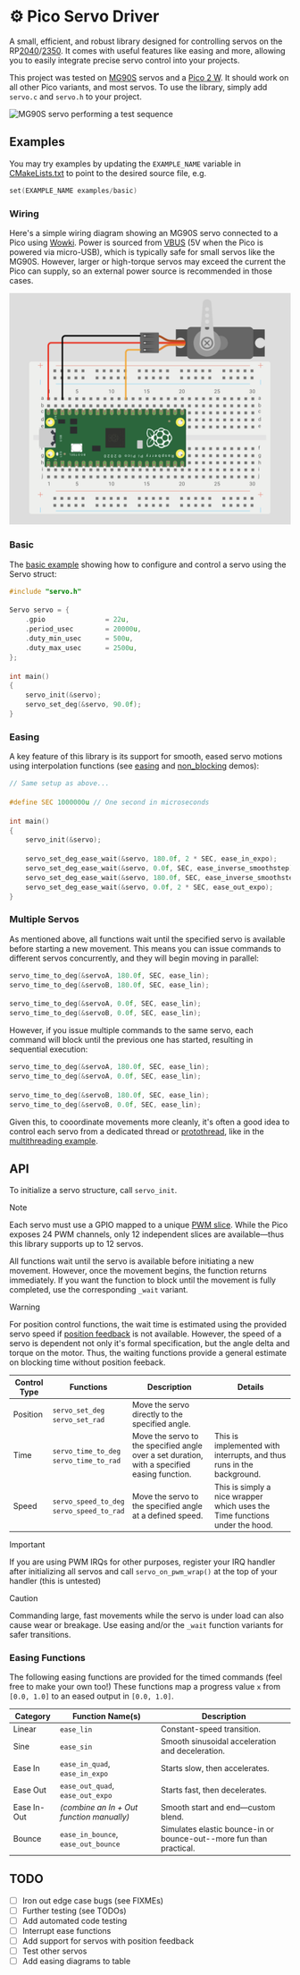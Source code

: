 # ⚙️ Pico Servo Driver

A small, efficient, and robust library designed for controlling servos on the RP[2040](https://datasheets.raspberrypi.com/rp2040/rp2040-datasheet.pdf)/[2350](https://datasheets.raspberrypi.com/rp2350/rp2350-datasheet.pdf). It comes with useful features like easing and more, allowing you to easily integrate precise servo control into your projects.

This project was tested on [MG90S](https://towerpro.com.tw/product/mg90s-3/) servos and a [Pico 2 W](https://datasheets.raspberrypi.com/picow/pico-2-w-datasheet.pdf). It should work on all other Pico variants, and most servos. To use the library, simply add `servo.c` and `servo.h` to your project.

![MG90S servo performing a test sequence](media/servo.gif)

## Examples

You may try examples by updating the `EXAMPLE_NAME` variable in [CMakeLists.txt](./CMakeLists.txt) to point to the desired source file, e.g.

```c
set(EXAMPLE_NAME examples/basic)
```

### Wiring

Here's a simple wiring diagram showing an MG90S servo connected to a Pico using [Wowki](wokwi.com). Power is sourced from [VBUS](https://datasheets.raspberrypi.com/pico/Pico-R3-A4-Pinout.pdf) (5V when the Pico is powered via micro-USB), which is typically safe for small servos like the MG90S. However, larger or high-torque servos may exceed the current the Pico can supply, so an external power source is recommended in those cases.

![Pico connected to an MG90S servo](./media/breadboard.png)

### Basic

The [basic example](./examples/basic.c) showing how to configure and control a servo using the Servo struct:

```c
#include "servo.h"

Servo servo = {
    .gpio               = 22u,
    .period_usec        = 20000u,
    .duty_min_usec      = 500u,
    .duty_max_usec      = 2500u,
};

int main()
{
    servo_init(&servo);
    servo_set_deg(&servo, 90.0f);
}
```

### Easing

A key feature of this library is its support for smooth, eased servo motions using interpolation functions (see [easing](./examples/easing.c) and [non_blocking](./examples/non_blocking.c) demos):

```c
// Same setup as above...

#define SEC 1000000u // One second in microseconds

int main()
{
    servo_init(&servo);

    servo_set_deg_ease_wait(&servo, 180.0f, 2 * SEC, ease_in_expo);
    servo_set_deg_ease_wait(&servo, 0.0f, SEC, ease_inverse_smoothstep);
    servo_set_deg_ease_wait(&servo, 180.0f, SEC, ease_inverse_smoothstep);
    servo_set_deg_ease_wait(&servo, 0.0f, 2 * SEC, ease_out_expo);
}
```

### Multiple Servos

As mentioned above, all functions wait until the specified servo is available before starting a new movement. This means you can issue commands to different servos concurrently, and they will begin moving in parallel:

```c
servo_time_to_deg(&servoA, 180.0f, SEC, ease_lin);
servo_time_to_deg(&servoB, 180.0f, SEC, ease_lin);

servo_time_to_deg(&servoA, 0.0f, SEC, ease_lin);
servo_time_to_deg(&servoB, 0.0f, SEC, ease_lin);
```

However, if you issue multiple commands to the same servo, each command will block until the previous one has started, resulting in sequential execution:

```c
servo_time_to_deg(&servoA, 180.0f, SEC, ease_lin);
servo_time_to_deg(&servoA, 0.0f, SEC, ease_lin);

servo_time_to_deg(&servoB, 180.0f, SEC, ease_lin);
servo_time_to_deg(&servoB, 0.0f, SEC, ease_lin);
```

Given this, to cooordinate movements more cleanly, it's often a good idea to control each servo from a dedicated thread or [protothread](https://dunkels.com/adam/pt/), like in the [multithreading example](./examples/threading/multi_threading.c).

## API

To initialize a servo structure, call `servo_init`.

> [!NOTE]
> Each servo must use a GPIO mapped to a unique [PWM slice](https://datasheets.raspberrypi.com/rp2350/rp2350-datasheet.pdf#%5B%7B%22num%22%3A1077%2C%22gen%22%3A0%7D%2C%7B%22name%22%3A%22XYZ%22%7D%2C115%2C165.63628%2Cnull%5D).
> While the Pico exposes 24 PWM channels, only 12 independent slices are available—thus this library supports up to 12 servos.

All functions wait until the servo is available before initiating a new movement.
However, once the movement begins, the function returns immediately.
If you want the function to block until the movement is fully completed,
use the corresponding `_wait` variant.

> [!WARNING]
> For position control functions, the wait time is estimated using the provided servo speed if [position feedback](https://learn.adafruit.com/analog-feedback-servos/about-servos-and-feedback) is not available. However, the speed of a servo is dependent not only it's formal specification, but the angle delta and torque on the motor. Thus, the waiting functions provide a general estimate on blocking time without position feeback.

| **Control Type** | **Functions**                                | **Description**                                                                              | **Details**                                                                 |
| ---------------- | -------------------------------------------- | -------------------------------------------------------------------------------------------- | --------------------------------------------------------------------------- |
| Position         | `servo_set_deg`<br>`servo_set_rad`           | Move the servo directly to the specified angle.                                              |                                                                             |
| Time             | `servo_time_to_deg`<br>`servo_time_to_rad`   | Move the servo to the specified angle over a set duration, with a specified easing function. | This is implemented with interrupts, and thus runs in the background.       |
| Speed            | `servo_speed_to_deg`<br>`servo_speed_to_rad` | Move the servo to the specified angle at a defined speed.                                    | This is simply a nice wrapper which uses the Time functions under the hood. |

> [!IMPORTANT]
> If you are using PWM IRQs for other purposes, register your IRQ handler after
  initializing all servos and call `servo_on_pwm_wrap()` at the top of your handler (this is untested)

> [!CAUTION]
> Commanding large, fast movements while the servo is under load can also cause wear or breakage. Use easing and/or the `_wait` function variants for safer transitions.

### Easing Functions

The following easing functions are provided for the timed commands (feel free to make your own too!)
These functions map a progress value `x` from `[0.0, 1.0]` to an eased output in `[0.0, 1.0]`.

| **Category** | **Function Name(s)**                      | **Description**                                                    |
| ------------ | ----------------------------------------- | ------------------------------------------------------------------ |
| Linear       | `ease_lin`                                | Constant-speed transition.                                         |
| Sine         | `ease_sin`                                | Smooth sinusoidal acceleration and deceleration.                   |
| Ease In      | `ease_in_quad`, `ease_in_expo`            | Starts slow, then accelerates.                                     |
| Ease Out     | `ease_out_quad`, `ease_out_expo`          | Starts fast, then decelerates.                                     |
| Ease In-Out  | *(combine an In + Out function manually)* | Smooth start and end—custom blend.                                 |
| Bounce       | `ease_in_bounce`, `ease_out_bounce`       | Simulates elastic bounce-in or bounce-out--more fun than practical. |

## TODO

- [ ] Iron out edge case bugs (see FIXMEs)
- [ ] Further testing (see TODOs)
- [ ] Add automated code testing
- [ ] Interrupt ease functions
- [ ] Add support for servos with position feedback
- [ ] Test other servos
- [ ] Add easing diagrams to table
